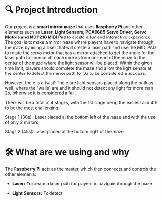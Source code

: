 # 🔍 Project Introduction
Our project is a **smart mirror maze** that uses **Raspberry Pi** and other elements such as **Laser, Light Sensors, PCA9685 Servo Driver, Servo Motors and MDP218 MIDI Pad** to create a fun and interactive experience. The goal is to make a mirror maze where players have to navigate through the maze by using a laser that will create a laser path and use the MIDI PAD to rotate the servo motor that has a mirror attached  to get the angle for the laser path to bounce off each mirrors from one end of the maze to the center of the maze where the light sensor will be placed. Within the given time limit, players should complete the maze and allow the light sensor at the center to detect the mirror path for 3s to be considered a success.

However, there is a twist! There are light sensors placed along the path as well, where the "walls" are and it should not detect any light for more than 2s, otherwise it is considered a fail. 

There will be a total of 4 stages, with the 1st stage being the easiest and 4th to be the most challenging.

Stage 1 (30s) : Laser placed at the bottom left of the maze and with the use of only 3 mirrors

Stage 2 (45s): Laser placed at the bottom right of the maze 


# 🛠️ What are we using and why

 The **Raspberry Pi** acts as the master, which then connects and controls the other elements:

 * **Laser:** To create a laser path for players to navigate through the maze

 * **Light Sensors:** To detect 


